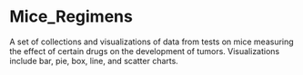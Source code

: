 # Mice_Regimens

A set of collections and visualizations of data from tests on mice measuring the effect of certain drugs on the development of tumors. Visualizations include bar, pie, box, line, and scatter charts.
